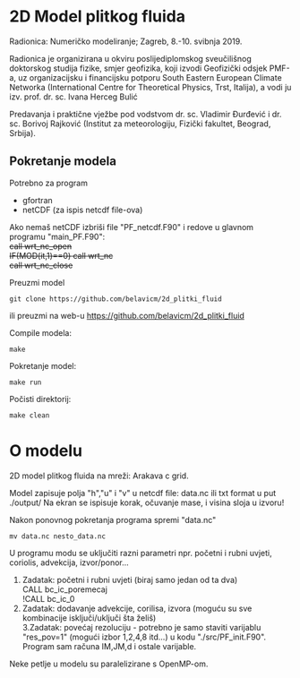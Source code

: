 # 2D Model plitkog fluida  
  
  Radionica: Numeričko modeliranje; Zagreb, 8.-10. svibnja 2019.
 
  Radionica je organizirana u okviru poslijediplomskog sveučilišnog doktorskog studija fizike, smjer geofizika, koji izvodi Geofizički odsjek PMF-a, uz organizacijsku i financijsku potporu South Eastern European Climate Networka (International Centre for Theoretical Physics, Trst, Italija), a vodi ju izv. prof. dr. sc. Ivana Herceg Bulić
 
  Predavanja i praktične vježbe pod vodstvom dr. sc. Vladimir Đurđević i dr. sc. Borivoj Rajković (Institut za meteorologiju, Fizički fakultet, Beograd, Srbija).

## Pokretanje modela  

Potrebno za program  

* gfortran
* netCDF (za ispis netcdf file-ova)

Ako nemaš netCDF izbriši file "PF_netcdf.F90" i redove u glavnom programu "main_PF.F90":  
~~call wrt_nc_open~~  
~~IF(MOD(it,1)==0) call wrt_nc~~  
~~call wrt_nc_close~~  

Preuzmi model
```
git clone https://github.com/belavicm/2d_plitki_fluid
```

ili  preuzmi na web-u https://github.com/belavicm/2d_plitki_fluid
  
  Compile modela:
  ```
make
  ```
  Pokretanje model:
  ```
make run
  ``` 
  
  Počisti direktorij:
  ```
make clean
  ``` 

 # O modelu  

2D model plitkog fluida na mreži: Arakava c grid. 

Model zapisuje polja "h","u" i "v" u netcdf file: data.nc ili txt format u put ./output/ 
Na ekran se ispisuje korak, očuvanje mase, i visina sloja u izvoru!

Nakon ponovnog pokretanja programa spremi "data.nc"
```
mv data.nc nesto_data.nc
```

U programu modu se uključiti razni parametri npr. početni i rubni uvjeti, coriolis, advekcija, izvor/ponor...
  
  1. Zadatak: početni i rubni uvjeti (biraj samo jedan od ta dva)  
  CALL bc_ic_poremecaj  
  !CALL bc_ic_0  
  2. Zadatak: dodavanje advekcije, corilisa, izvora (moguću su sve kombinacije isključi/uključi šta želiš)  
  3.Zadatak: povećaj rezoluciju - potrebno je samo staviti varijablu "res_pov=1" (mogući izbor 1,2,4,8 itd...) u kodu "./src/PF_init.F90". Program sam računa IM,JM,d i ostale varijable.  

Neke petlje u modelu su paralelizirane s OpenMP-om.
